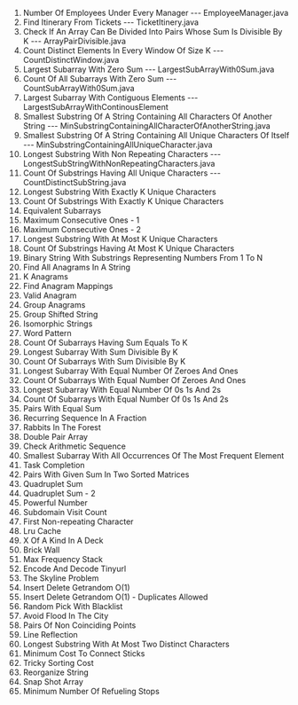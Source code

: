 1. Number Of Employees Under Every Manager                                      --- EmployeeManager.java
2. Find Itinerary From Tickets                                                  --- TicketItinery.java
3. Check If An Array Can Be Divided Into Pairs Whose Sum Is Divisible By K      --- ArrayPairDivisible.java
4. Count Distinct Elements In Every Window Of Size K                            --- CountDistinctWindow.java
5. Largest Subarray With Zero Sum                                               --- LargestSubArrayWith0Sum.java
6. Count Of All Subarrays With Zero Sum                                         --- CountSubArrayWith0Sum.java
7. Largest Subarray With Contiguous Elements                                    --- LargestSubArrayWithContinousElement
8. Smallest Substring Of A String Containing All Characters Of Another String   --- MinSubstringContainingAllCharacterOfAnotherString.java
9. Smallest Substring Of A String Containing All Unique Characters Of Itself    --- MinSubstringContainingAllUniqueCharacter.java
10. Longest Substring With Non Repeating Characters                             --- LongestSubStringWithNonRepeatingCharacters.java
11. Count Of Substrings Having All Unique Characters                            --- CountDistinctSubString.java
12. Longest Substring With Exactly K Unique Characters 
13. Count Of Substrings With Exactly K Unique Characters 
14. Equivalent Subarrays 
15. Maximum Consecutive Ones - 1 
16. Maximum Consecutive Ones - 2 
17. Longest Substring With At Most K Unique Characters 
18. Count Of Substrings Having At Most K Unique Characters 
19. Binary String With Substrings Representing Numbers From 1 To N  
20. Find All Anagrams In A String  
21. K Anagrams 
22. Find Anagram Mappings 
23. Valid Anagram 
24. Group Anagrams  
25. Group Shifted String  
26. Isomorphic Strings 
27. Word Pattern 
28. Count Of Subarrays Having Sum Equals To K  
29. Longest Subarray With Sum Divisible By K 
30. Count Of Subarrays With Sum Divisible By K 
31. Longest Subarray With Equal Number Of Zeroes And Ones 
32. Count Of Subarrays With Equal Number Of Zeroes And Ones 
33. Longest Subarray With Equal Number Of 0s 1s And 2s 
34. Count Of Subarrays With Equal Number Of 0s 1s And 2s 
35. Pairs With Equal Sum 
36. Recurring Sequence In A Fraction 
37. Rabbits In The Forest  
38. Double Pair Array  
39. Check Arithmetic Sequence 
40. Smallest Subarray With All Occurrences Of The Most Frequent Element  
41. Task Completion 
42. Pairs With Given Sum In Two Sorted Matrices 
43. Quadruplet Sum  
44. Quadruplet Sum - 2  
45. Powerful Number 
46. Subdomain Visit Count 
47. First Non-repeating Character 
48. Lru Cache  
49. X Of A Kind In A Deck  
50. Brick Wall  
51. Max Frequency Stack 
52. Encode And Decode Tinyurl 
53. The Skyline Problem 
54. Insert Delete Getrandom O(1)  
55. Insert Delete Getrandom O(1) - Duplicates Allowed 
56. Random Pick With Blacklist 
57. Avoid Flood In The City  
58. Pairs Of Non Coinciding Points  
59. Line Reflection  
60. Longest Substring With At Most Two Distinct Characters  
61. Minimum Cost To Connect Sticks 
62. Tricky Sorting Cost 
63. Reorganize String 
64. Snap Shot Array 
65. Minimum Number Of Refueling Stops 